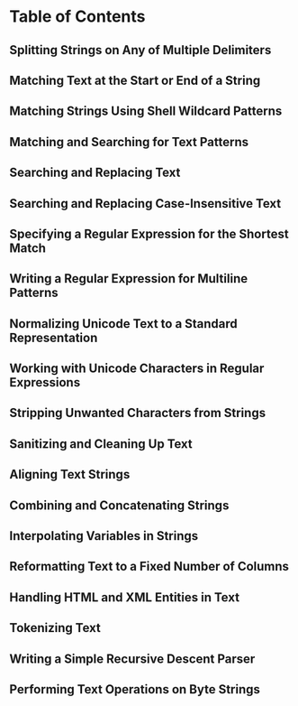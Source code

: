 # Table of Contents

## Splitting Strings on Any of Multiple Delimiters

## Matching Text at the Start or End of a String

## Matching Strings Using Shell Wildcard Patterns

## Matching and Searching for Text Patterns

## Searching and Replacing Text

## Searching and Replacing Case-Insensitive Text

## Specifying a Regular Expression for the Shortest Match

## Writing a Regular Expression for Multiline Patterns

## Normalizing Unicode Text to a Standard Representation

## Working with Unicode Characters in Regular Expressions

## Stripping Unwanted Characters from Strings

## Sanitizing and Cleaning Up Text

## Aligning Text Strings

## Combining and Concatenating Strings

## Interpolating Variables in Strings

## Reformatting Text to a Fixed Number of Columns

## Handling HTML and XML Entities in Text

## Tokenizing Text

## Writing a Simple Recursive Descent Parser

## Performing Text Operations on Byte Strings
